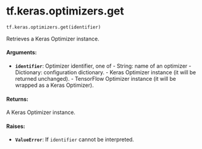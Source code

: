 <div itemscope itemtype="http://developers.google.com/ReferenceObject">
<meta itemprop="name" content="tf.keras.optimizers.get" />
<meta itemprop="path" content="Stable" />
</div>

# tf.keras.optimizers.get

``` python
tf.keras.optimizers.get(identifier)
```

Retrieves a Keras Optimizer instance.

#### Arguments:

* <b>`identifier`</b>: Optimizer identifier, one of
        - String: name of an optimizer
        - Dictionary: configuration dictionary. - Keras Optimizer instance (it
          will be returned unchanged). - TensorFlow Optimizer instance (it
          will be wrapped as a Keras Optimizer).


#### Returns:

A Keras Optimizer instance.


#### Raises:

* <b>`ValueError`</b>: If `identifier` cannot be interpreted.